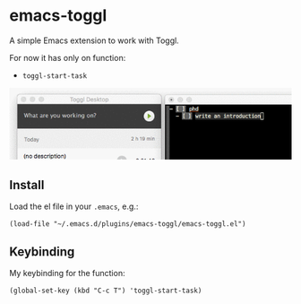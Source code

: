 emacs-toggl
==============================================================================

A simple Emacs extension to work with Toggl.

For now it has only on function:

 - `toggl-start-task`

![](docs/demo.gif)

Install
-------------------------------------------------------------------------------

Load the el file in your `.emacs`, e.g.:

    (load-file "~/.emacs.d/plugins/emacs-toggl/emacs-toggl.el")

Keybinding
-------------------------------------------------------------------------------

My keybinding for the function:

    (global-set-key (kbd "C-c T") 'toggl-start-task)
